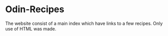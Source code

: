 # Odin-Recipes
The website consist of a main index which have links to a few recipes.
Only use of HTML was made.
